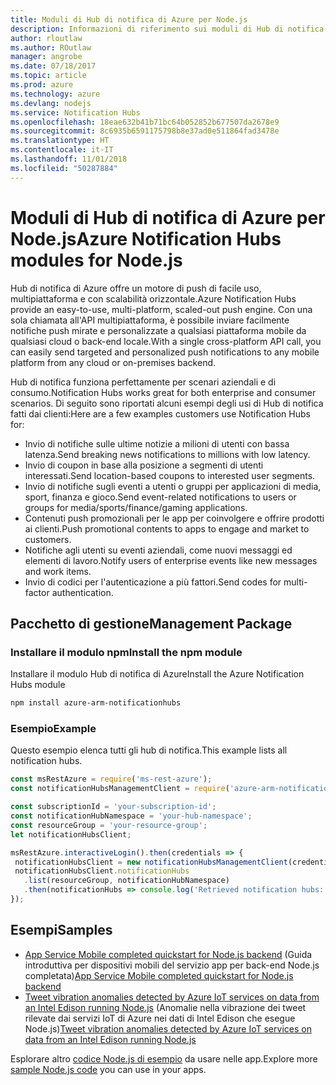 ```yaml
---
title: Moduli di Hub di notifica di Azure per Node.js
description: Informazioni di riferimento sui moduli di Hub di notifica di Azure per Node.js
author: rloutlaw
ms.author: ROutlaw
manager: angrobe
ms.date: 07/18/2017
ms.topic: article
ms.prod: azure
ms.technology: azure
ms.devlang: nodejs
ms.service: Notification Hubs
ms.openlocfilehash: 18eae632b41b71bc64b052852b677507da2678e9
ms.sourcegitcommit: 8c6935b6591175798b8e37ad0e511864fad3478e
ms.translationtype: HT
ms.contentlocale: it-IT
ms.lasthandoff: 11/01/2018
ms.locfileid: "50287884"
---
```

# <a name="azure-notification-hubs-modules-for-nodejs"></a><span data-ttu-id="69eb6-103">Moduli di Hub di notifica di Azure per Node.js</span><span class="sxs-lookup"><span data-stu-id="69eb6-103">Azure Notification Hubs modules for Node.js</span></span>

<span data-ttu-id="69eb6-104">Hub di notifica di Azure offre un motore di push di facile uso, multipiattaforma e con scalabilità orizzontale.</span><span class="sxs-lookup"><span data-stu-id="69eb6-104">Azure Notification Hubs provide an easy-to-use, multi-platform, scaled-out push engine.</span></span> <span data-ttu-id="69eb6-105">Con una sola chiamata all'API multipiattaforma, è possibile inviare facilmente notifiche push mirate e personalizzate a qualsiasi piattaforma mobile da qualsiasi cloud o back-end locale.</span><span class="sxs-lookup"><span data-stu-id="69eb6-105">With a single cross-platform API call, you can easily send targeted and personalized push notifications to any mobile platform from any cloud or on-premises backend.</span></span>

<span data-ttu-id="69eb6-106">Hub di notifica funziona perfettamente per scenari aziendali e di consumo.</span><span class="sxs-lookup"><span data-stu-id="69eb6-106">Notification Hubs works great for both enterprise and consumer scenarios.</span></span> <span data-ttu-id="69eb6-107">Di seguito sono riportati alcuni esempi degli usi di Hub di notifica fatti dai clienti:</span><span class="sxs-lookup"><span data-stu-id="69eb6-107">Here are a few examples customers use Notification Hubs for:</span></span>
- <span data-ttu-id="69eb6-108">Invio di notifiche sulle ultime notizie a milioni di utenti con bassa latenza.</span><span class="sxs-lookup"><span data-stu-id="69eb6-108">Send breaking news notifications to millions with low latency.</span></span>
- <span data-ttu-id="69eb6-109">Invio di coupon in base alla posizione a segmenti di utenti interessati.</span><span class="sxs-lookup"><span data-stu-id="69eb6-109">Send location-based coupons to interested user segments.</span></span>
- <span data-ttu-id="69eb6-110">Invio di notifiche sugli eventi a utenti o gruppi per applicazioni di media, sport, finanza e gioco.</span><span class="sxs-lookup"><span data-stu-id="69eb6-110">Send event-related notifications to users or groups for media/sports/finance/gaming applications.</span></span>
- <span data-ttu-id="69eb6-111">Contenuti push promozionali per le app per coinvolgere e offrire prodotti ai clienti.</span><span class="sxs-lookup"><span data-stu-id="69eb6-111">Push promotional contents to apps to engage and market to customers.</span></span>
- <span data-ttu-id="69eb6-112">Notifiche agli utenti su eventi aziendali, come nuovi messaggi ed elementi di lavoro.</span><span class="sxs-lookup"><span data-stu-id="69eb6-112">Notify users of enterprise events like new messages and work items.</span></span>
- <span data-ttu-id="69eb6-113">Invio di codici per l'autenticazione a più fattori.</span><span class="sxs-lookup"><span data-stu-id="69eb6-113">Send codes for multi-factor authentication.</span></span>

## <a name="management-package"></a><span data-ttu-id="69eb6-114">Pacchetto di gestione</span><span class="sxs-lookup"><span data-stu-id="69eb6-114">Management Package</span></span>

### <a name="install-the-npm-module"></a><span data-ttu-id="69eb6-115">Installare il modulo npm</span><span class="sxs-lookup"><span data-stu-id="69eb6-115">Install the npm module</span></span>

<span data-ttu-id="69eb6-116">Installare il modulo Hub di notifica di Azure</span><span class="sxs-lookup"><span data-stu-id="69eb6-116">Install the Azure Notification Hubs module</span></span> 

```bash
npm install azure-arm-notificationhubs
```

### <a name="example"></a><span data-ttu-id="69eb6-117">Esempio</span><span class="sxs-lookup"><span data-stu-id="69eb6-117">Example</span></span>

<span data-ttu-id="69eb6-118">Questo esempio elenca tutti gli hub di notifica.</span><span class="sxs-lookup"><span data-stu-id="69eb6-118">This example lists all notification hubs.</span></span>

 ```javascript
const msRestAzure = require('ms-rest-azure');
const notificationHubsManagementClient = require('azure-arm-notificationhubs');

const subscriptionId = 'your-subscription-id';
const notificationHubNamespace = 'your-hub-namespace';
const resourceGroup = 'your-resource-group';
let notificationHubsClient;

msRestAzure.interactiveLogin().then(credentials => {
  notificationHubsClient = new notificationHubsManagementClient(credentials, subscriptionId);
  notificationHubsClient.notificationHubs
    .list(resourceGroup, notificationHubNamespace)
    .then(notificationHubs => console.log('Retrieved notification hubs: ', notificationHubs));
});
```

## <a name="samples"></a><span data-ttu-id="69eb6-119">Esempi</span><span class="sxs-lookup"><span data-stu-id="69eb6-119">Samples</span></span>

* <span data-ttu-id="69eb6-120">[App Service Mobile completed quickstart for Node.js backend](https://azure.microsoft.com/resources/samples/app-service-mobile-nodejs-backend-quickstart/) (Guida introduttiva per dispositivi mobili del servizio app per back-end Node.js completata)</span><span class="sxs-lookup"><span data-stu-id="69eb6-120">[App Service Mobile completed quickstart for Node.js backend](https://azure.microsoft.com/resources/samples/app-service-mobile-nodejs-backend-quickstart/)</span></span>
* <span data-ttu-id="69eb6-121">[Tweet vibration anomalies detected by Azure IoT services on data from an Intel Edison running Node.js](https://azure.microsoft.com/resources/samples/iot-hub-nodejs-intel-edison-vibration-anomaly-detection/) (Anomalie nella vibrazione dei tweet rilevate dai servizi IoT di Azure nei dati di Intel Edison che esegue Node.js)</span><span class="sxs-lookup"><span data-stu-id="69eb6-121">[Tweet vibration anomalies detected by Azure IoT services on data from an Intel Edison running Node.js](https://azure.microsoft.com/resources/samples/iot-hub-nodejs-intel-edison-vibration-anomaly-detection/)</span></span>

<span data-ttu-id="69eb6-122">Esplorare altro [codice Node.js di esempio](https://azure.microsoft.com/resources/samples/?platform=nodejs) da usare nelle app.</span><span class="sxs-lookup"><span data-stu-id="69eb6-122">Explore more [sample Node.js code](https://azure.microsoft.com/resources/samples/?platform=nodejs) you can use in your apps.</span></span>
